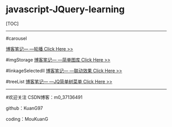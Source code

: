 # javascript-JQuery-learning

[TOC]

---

#carousel

[博客笔记— —轮播 Click Here >>](https://blog.csdn.net/m0_37136491/article/details/81235377)

#imgStorage
[博客笔记— —简单图库 Click Here >>](https://blog.csdn.net/m0_37136491/article/details/80938049)

#linkageSelectedII
[博客笔记— —联动效果 Click Here >>](https://blog.csdn.net/m0_37136491/article/details/81119160)

#treeList
[博客笔记— —JQ简单树菜单 Click Here >>](https://blog.csdn.net/m0_37136491/article/details/81113805)

---

#欢迎关注
CSDN博客：m0_37136491

github：KuanG97

coding：MouKuanG
